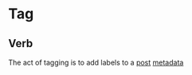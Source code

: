 # Tag

## Verb

The act of tagging is to add labels to a [post](/docs/glossary/post) [metadata](/docs/glossary/metadata)